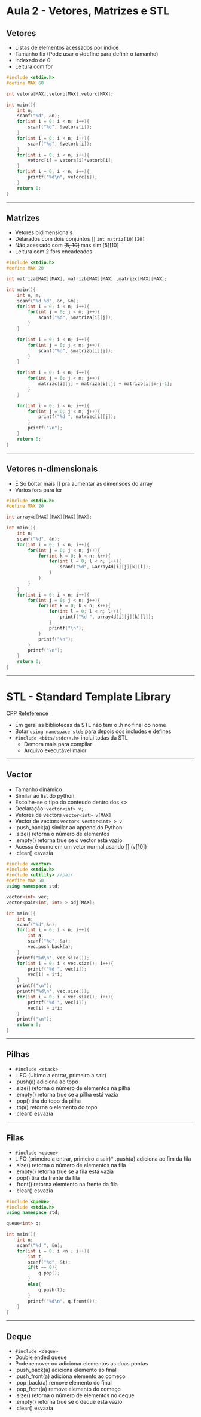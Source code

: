 # Aula 2 - Vetores, Matrizes e STL

## Vetores

* Listas de elementos acessados por índice
* Tamanho fix (Pode usar o #define para definir o tamanho)
* Indexado de 0
* Leitura com for

```c++
#include <stdio.h>
#define MAX 60

int vetora[MAX],vetorb[MAX],vetorc[MAX];

int main(){
    int n;
    scanf("%d", &n);
    for(int i = 0; i < n; i++){
        scanf("%d", &vetora[i]);
    }
    for(int i = 0; i < n; i++){
        scanf("%d", &vetorb[i]);
    }
    for(int i = 0; i < n; i++){
        vetorc[i] = vetora[i]*vetorb[i];
    }
    for(int i = 0; i < n; i++){
        printf("%d\n", vetorc[i]);
    }
    return 0;
}
```

--- 

## Matrizes

* Vetores bidimensionais
* Delarados com dois conjuntos [] `int matriz[10][20]`
* Não acessado com ~~[5, 10]~~ mas sim [5][10]
* Leitura com 2 fors encadeados

```c++
#include <stdio.h>
#define MAX 20

int matriza[MAX][MAX], matrizb[MAX][MAX] ,matrizc[MAX][MAX];

int main(){
    int n, m;
    scanf("%d %d", &n, &m);
    for(int i = 0; i < n; i++){
        for(int j = 0; j < m; j++){
            scanf("%d", &matriza[i][j]);
        }
    }

    for(int i = 0; i < n; i++){
        for(int j = 0; j < m; j++){
            scanf("%d", &matrizb[i][j]);
        }
    }

    for(int i = 0; i < n; i++){
        for(int j = 0; j < m; j++){
            matrizc[i][j] = matriza[i][j] + matrizb[i][m-j-1];
        }
    }

    for(int i = 0; i < n; i++){
        for(int j = 0; j < m; j++){
            printf("%d ", matrizc[i][j]);
        }
        printf("\n");
    }
    return 0;
}
```
---

## Vetores n-dimensionais

* É Só boltar mais [] pra aumentar as dimensões do array
* Vários fors para ler

```c++
#include <stdio.h>
#define MAX 20

int array4d[MAX][MAX][MAX][MAX];

int main(){
    int n;
    scanf("%d", &n);
    for(int i = 0; i < n; i++){
        for(int j = 0; j < n; j++){
            for(int k = 0; k < n; k++){
                for(int l = 0; l < n; l++){
                    scanf("%d", &array4d[i][j][k][l]);
                }
            }
        }
    }
    for(int i = 0; i < n; i++){
        for(int j = 0; j < n; j++){
            for(int k = 0; k < n; k++){
                for(int l = 0; l < n; l++){
                    printf("%d ", array4d[i][j][k][l]);
                }
                printf("\n");
            }
            printf("\n");
        }
        printf("\n");
    }
    return 0;
}
```

---

# STL - Standard Template Library

[CPP Refeference](https://cplusplus.com/reference/)

* Em geral as bibliotecas da STL não tem o .h no final do nome
* Botar `using namespace std;` para depois dos includes e defines
* `#include <bits/stdc++.h>` inclui todas da STL
    * Demora mais para compilar
    * Arquivo executável maior
---
## Vector

* Tamanho dinâmico
* Similar ao list do python
* Escolhe-se o tipo do conteudo dentro dos <>
* Declaração: `vector<int> v;`
* Vetores de vectors `vector<int> v[MAX]`
* Vector de vectors `vector< vector<int> > v`
* .push_back(a) similar ao append do Python
* .size() retorna o número de elementos
* .empty() retorna true se o vector está vazio
* Acesso é como em um vetor normal usando [] (v[10])
* .clear() esvazia
```c++
#include <vector>
#include <stdio.h>
#include <utility> //pair
#define MAX 50
using namespace std;

vector<int> vec;
vector<pair<int, int> > adj[MAX];

int main(){
    int n;
    scanf("%d",&n);
    for(int i = 0; i < n; i++){
        int a;
        scanf("%d", &a);
        vec.push_back(a);
    }
    printf("%d\n", vec.size());
    for(int i = 0; i < vec.size(); i++){
        printf("%d ", vec[i]);
        vec[i] = i*i;
    }
    printf("\n");
    printf("%d\n", vec.size());
    for(int i = 0; i < vec.size(); i++){
        printf("%d ", vec[i]);
        vec[i] = i*i;
    }
    printf("\n");
    return 0;
}    
```
---

## Pilhas

* `#include <stack>`
* LIFO (Ultimo a entrar, primeiro a sair)
* .push(a) adiciona ao topo
* .size() retorna o número de elementos na pilha
* .empty() retorna true se a pilha está vazia
* .pop() tira do topo da pilha
* .top() retorna o elemento do topo
* .clear() esvazia
---

## Filas

* `#include <queue>`
* LIFO (primeiro a entrar, primeiro a sair)* .push(a) adiciona ao fim da fila
* .size() retorna o número de elementos na fila
* .empty() retorna true se a fila está vazia
* .pop() tira da frente da fila
* .front() retorna elemtento na frente da fila
* .clear() esvazia
```c++
#include <queue>
#include <stdio.h>
using namespace std;

queue<int> q;

int main(){
    int n;
    scanf("%d ", &n);
    for(int i = 0; i <n ; i++){
        int t;
        scanf("%d", &t);
        if(t == 0){
            q.pop();
        }
        else{
            q.push(t);
        }
        printf("%d\n", q.front());
    }
}
```

---

## Deque

* `#include <deque>`
* Double ended queue
* Pode remover ou adicionar elementos as duas pontas
* .push_back(a) adiciona elemento ao final
* .push_front(a) adiciona elemento ao começo
* .pop_back(a) remove elemento do final
* .pop_front(a) remove elemento do começo
* .size() retorna o número de elementos no deque
* .empty() retorna true se o deque está vazio
* .clear() esvazia
